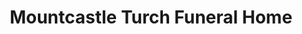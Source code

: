 ---
title: "Mountcastle Turch Funeral Home"
url: /woodbridge/mountcastle-turch-funeral-home/
shop: funeral directors
---